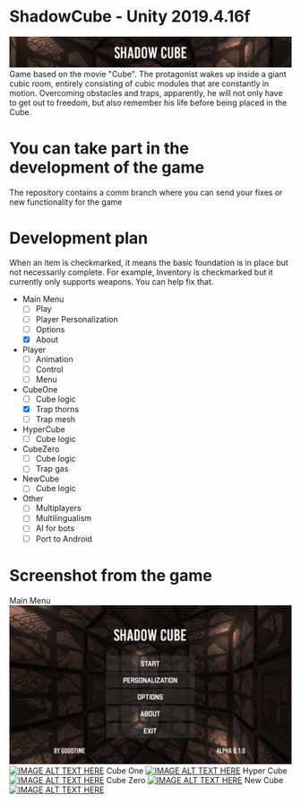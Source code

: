 # ShadowCube - Unity 2019.4.16f
![GitHub Logo](/ScreenShots/logo.png)
Game based on the movie "Cube". The protagonist wakes up inside a giant cubic room, entirely consisting of cubic modules that are constantly in motion. Overcoming obstacles and traps, apparently, he will not only have to get out to freedom, but also remember his life before being placed in the Cube.

# You can take part in the development of the game
The repository contains a comm branch where you can send your fixes or new functionality for the game

# Development plan
When an item is checkmarked, it means the basic foundation is in place but not necessarily complete. For example, Inventory is checkmarked but it currently only supports weapons. You can help fix that.
* Main Menu
  - [ ] Play
  - [ ] Player Personalization
  - [ ] Options
  - [x] About
* Player
  - [ ] Animation
  - [ ] Control
  - [ ] Menu 
* CubeOne
  - [ ] Cube logic
  - [x] Trap thorns
  - [ ] Trap mesh
* HyperCube
  - [ ] Cube logic
* CubeZero
  - [ ] Cube logic
  - [ ] Trap gas 
* NewCube
  - [ ] Cube logic
* Other
  - [ ] Multiplayers 
  - [ ] Multilingualism
  - [ ] AI for bots
  - [ ] Port to Android

# Screenshot from the game
Main Menu
![GitHub Logo](/ScreenShots/screenshot0.png)
[![IMAGE ALT TEXT HERE](https://img.youtube.com/vi/YOUTUBE_VIDEO_ID_HERE/0.jpg)](https://youtu.be/oDQNE9S34kU)
Cube One
[![IMAGE ALT TEXT HERE](https://img.youtube.com/vi/YOUTUBE_VIDEO_ID_HERE/0.jpg)](https://youtu.be/Fc8Znb87NcI)
Hyper Cube
[![IMAGE ALT TEXT HERE](https://img.youtube.com/vi/YOUTUBE_VIDEO_ID_HERE/0.jpg)](https://youtu.be/oDQNE9S34kU)
Cube Zero
[![IMAGE ALT TEXT HERE](https://img.youtube.com/vi/YOUTUBE_VIDEO_ID_HERE/0.jpg)](https://youtu.be/DU0zESzeeRE)
New Cube
[![IMAGE ALT TEXT HERE](https://img.youtube.com/vi/YOUTUBE_VIDEO_ID_HERE/0.jpg)](https://youtu.be/dzeC4nVSi-o)
